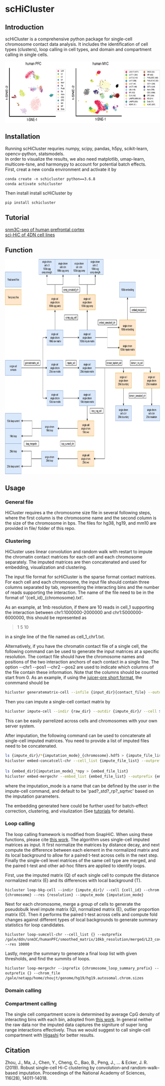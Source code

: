 # scHiCluster
## Introduction
scHiCluster is a comprehensive python package for single-cell chromosome contact data analysis. It includes the identification of cell types (clusters), loop calling in cell types, and domain and compartment calling in single cells.

<img src="example/plot/Introduction.png" width="700" height="200" />  

## Installation
Running scHiCluster requries numpy, scipy, pandas, h5py, scikit-learn, opencv-python, statsmodels.  
In order to visualize the results, we also need matplotlib, umap-learn, multicore-tsne, and harmonypy to account for potential batch effects.  
First, creat a new conda environment and activate it by
```
conda create -n schicluster python==3.6.8
conda activate schicluster
```
Then install install scHiCluster by
```
pip install schicluster
```

## Tutorial
[snm3C-seq of human prefrontal cortex](https://github.com/zhoujt1994/scHiCluster/tree/master/example/humanPFC)  
[sci-HiC of 4DN cell lines](https://github.com/zhoujt1994/scHiCluster/tree/master/example/4DN)

## Function
<img src="example/plot/framework.png" width="1000" height="700" />  


## Usage
### General file
HiCluster requires a the chromosome size file in several following steps, where the first column is the chromosome name and the second column is the size of the chromosome in bps. The files for hg38, hg19, and mm10 are provided in file/ folder of this repo.

### Clustering
HiCluster uses linear convolution and random walk with restart to impute the chromatin contact matrices for each cell and each chromosome separately. The imputed matrices are then concatenated and used for embedding, visualization and clustering.

The input file format for scHiCluster is the sparse format contact matrices. For each cell and each chromosome, the input file should contain three columns separated by tab, representing the interacting bins and the number of reads supporting the interaction. The name of the file need to be in the format of '{cell_id}_{chromosome}.txt'.  

As an example, at 1mb resolution, if there are 10 reads in cell_1 supporting the interaction between chr1:1000000-2000000 and chr1:5000000-6000000, this should be represented as
> 1	5	10

in a single line of the file named as cell_1_chr1.txt. 

Alternatively, if you have the chromatin contact file of a single cell, the following command can be used to generate the input matrices at a specific resolution. The contact file should have the chromosome names and positions of the two interaction anchors of each contact in a single line. The option --chr1 --pos1 --chr2 --pos2 are used to indicate which columns of the file contain these information. Note that the columns should be counted start from 0. As an example, if using the [juicer-pre short format](https://github.com/aidenlab/juicer/wiki/Pre#short-format), the conmmand should be
```bash
hicluster generatematrix-cell --infile {input_dir}{contact_file} --outdir {output_dir} --chrom_file {chromosome_size_file} --res {resolution} --cell {cell_id} --chr1 1 --pos1 2 --chr2 5 --pos2 6
```
Then you can impute a single-cell contact matrix by
```bash
hicluster impute-cell --indir {raw_dir} --outdir {impute_dir}/ --cell ${cell_id} --chrom ${chromosome} --res ${resolution} --chrom_file {chromosome_size_file}
```
This can be easily parrelized across cells and chromosomes with your own server system.

After imputation, the following command can be used to concatenate all single-cell imputed matrices. You need to provide a list of imputed files need to be concatenated.
```bash
ls {impute_dir}/*{imputation_mode}_{chromosome}.hdf5 > {impute_file_list}
hicluster embed-concatcell-chr --cell_list {impute_file_list} --outprefix {embed_dir}{imputation_mode}_{chromosome} --res ${resolution}

ls {embed_dir}{imputation_mode}_*npy > {embed_file_list}
hicluster embed-mergechr --embed_list {embed_file_list} --outprefix {embed_dir}{imputation_mode}
```
where the imputation_mode is a name that can be defined by the user in the impute-cell command, and default to be 'pad?_std?_rp?_sqrtvc' based on the imputation parameters.

The embedding generated here could be further used for batch-effect correction, clustering, and visulization (See [tutorials](#tutorial) for details).

### Loop calling

The loop calling framework is modified from SnapHiC. When using these functions, please cite [this work](https://www.biorxiv.org/content/10.1101/2020.12.13.422543v1). The algorithm uses single-cell imputed matrices as input. It first normalize the matrices by distance decay, and next compute the difference between each element in the normalized matrix and its local background to allow for a paired t-test across cells in the next step. Finally the single-cell level matrices of the same cell type are merged, and the paired t-test and other ad-hoc filters are applied to identify loops.  

First, use the imputed matrix (Q) of each single cell to compute the distance normalized matrix (E) and its differences with local background (T).
```
hicluster loop-bkg-cell --indir {impute_dir}/ --cell {cell_id} --chrom {chromosome} --res {resolution} --impute_mode {imputation_mode}
```
Next for each chromosome, merge a group of cells to generate the pseudobulk level impute matrix (Q), normalized matrix (E), outlier proportion matrix (O). Then it performs the paired t-test across cells and compute fold changes against different types of local backgrounds to generate summary statistics for loop candidates.
```
hicluster loop-sumcell-chr --cell_list {} --outprefix /gale/ddn/snm3C/humanPFC/smoothed_matrix/10kb_resolution/merged/L23_covgroup${i}_pad1_std1_rp0.5_sqrtvc_dist_trim_chr${c} --res 10000
```
Lastly, merge the summary to generate a final loop list with given thresholds, and find the summits of loops.
```
hicluster loop-mergechr --inprefix {chromosome_loop_summary_prefix} --outprefix {} --chrom_file /gale/netapp/home/zhoujt/genome/hg19/hg19.autosomal.chrom.sizes 
```
### Domain calling

### Compartment calling
The single cell compartment score is determined by average CpG density of interacting bins with each bin, adopted from [this work](https://science.sciencemag.org/content/361/6405/924). In general neither the raw data nor the imputed data captures the signiture of super long range interactions effectively. Thus we would suggest to call single-cell compartment with [Higashi](https://www.biorxiv.org/content/10.1101/2020.12.13.422537v2.full) for better results.  

## Citation
Zhou, J., Ma, J., Chen, Y., Cheng, C., Bao, B., Peng, J., ... & Ecker, J. R. (2019). Robust single-cell Hi-C clustering by convolution-and random-walk–based imputation. Proceedings of the National Academy of Sciences, 116(28), 14011-14018.
